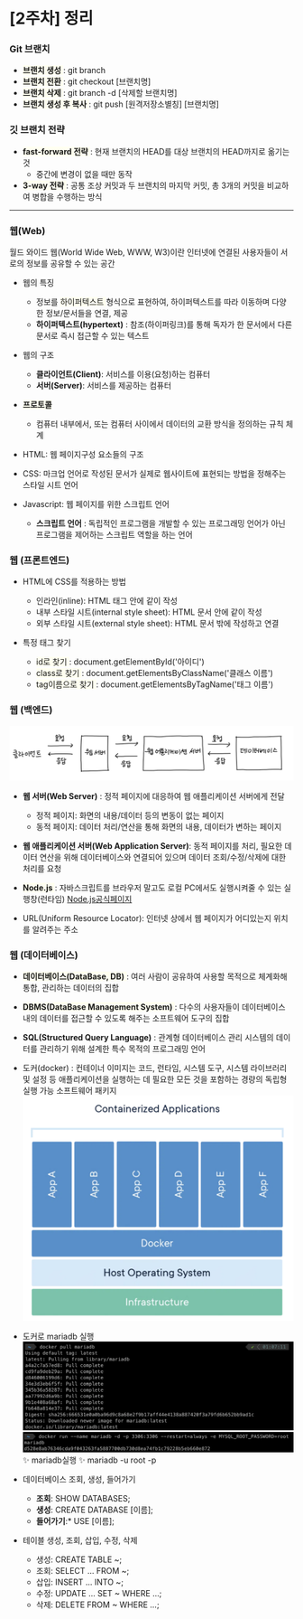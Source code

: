 # [2주차] 정리
### Git 브랜치
* <span style="background-color:#FFFFF0"> **브랜치 생성** </span> : git branch
* <span style="background-color:#FFFFF0"> **브랜치 전환** </span> : git checkout [브랜치명]
* <span style="background-color:#FFFFF0"> **브랜치 삭제** </span>: git branch -d [삭제할 브랜치명]
* <span style="background-color:#FFFFF0"> **브랜치 생성 후 복사** </span> : git push [원격저장소별칭] [브랜치명]

### 깃 브랜치 전략
* <span style="background-color:#FFFFF0"> **fast-forward 전략** </span>: 현재 브랜치의 HEAD를 대상 브랜치의 HEAD까지로 옮기는 것
  * 중간에 변경이 없을 때만 동작
* <span style="background-color:#FFFFF0"> **3-way 전략** </span> : 공통 조상 커밋과 두 브랜치의 마지막 커밋, 총 3개의 커밋을 비교하여 병합을 수행하는 방식

---
### 웹(Web)
월드 와이드 웹(World Wide Web, WWW, W3)이란 인터넷에 연결된 사용자들이 서로의 정보를 공유할 수 있는 공간

* 웹의 특징
  * 정보를 <span style="background-color:#FFFFF0"> 하이퍼텍스트 </span> 형식으로 표현하여, 하이퍼텍스트를 따라 이동하며 다양한 정보/문서들을 연결, 제공
  * **하이퍼텍스트(hypertext)** : 참조(하이퍼링크)를 통해 독자가 한 문서에서 다른 문서로 즉시 접근할 수 있는 텍스트
* 웹의 구조
  * **클라이언트(Client)**: 서비스를 이용(요청)하는 컴퓨터
  * **서버(Server)**: 서비스를 제공하는 컴퓨터

* <span style="background-color:#FFFFF0"> **프로토콜** </span>
  * 컴퓨터 내부에서, 또는 컴퓨터 사이에서 데이터의 교환 방식을 정의하는 규칙 체계

* HTML: 웹 페이지구성 요소들의 구조
* CSS: 마크업 언어로 작성된 문서가 실제로 웹사이트에 표현되는 방법을 정해주는 스타일 시트 언어
* Javascript: 웹 페이지를 위한 스크립트 언어
  * **스크립트 언어** : 독립적인 프로그램을 개발할 수 있는 프로그래밍 언어가 아닌 프로그램을 제어하는 스크립트 역할을 하는 언어

### 웹 (프론트엔드)
* HTML에 CSS를 적용하는 방법
  * 인라인(inline): HTML 태그 안에 같이 작성
  * 내부 스타일 시트(internal style sheet): HTML 문서 안에 같이 작성
  * 외부 스타일 시트(external style sheet): HTML 문서 밖에 작성하고 연결

* 특정 태그 찾기
  * <span style="background-color:#FFFFF0"> id로 찾기 </span>: document.getElementById('아이디')
  * <span style="background-color:#FFFFF0"> class로 찾기 </span>: document.getElementsByClassName('클래스 이름')
  * <span style="background-color:#FFFFF0"> tag이름으로 찾기 </span> : document.getElementsByTagName('태그 이름')

### 웹 (백엔드)
![backend](./img/Untitled.png)
* **웹 서버(Web Server)** : 정적 페이지에 대응하여 웹 애플리케이션 서버에게 전달
  * 정적 페이지: 화면의 내용/데이터 등의 변동이 없는 페이지
  * 동적 페이지: 데이터 처리/연산을 통해 화면의 내용, 데이터가 변하는 페이지

* **웹 애플리케이션 서버(Web Application Server)**: 동적 페이지를 처리, 필요한 데이터 연산을 위해 데이터베이스와 연결되어 있으며 데이터 조회/수정/삭제에 대한 처리를 요청

* <span style="background-color:#FFFFF0"> **Node.js** </span> : 자바스크립트를 브라우저 말고도 로컬 PC에서도 실행시켜줄 수 있는 실행창(런타임)
  [Node.js공식페이지](https://nodejs.org/en/about)

* URL(Uniform Resource Locator): 인터넷 상에서 웹 페이지가 어디있는지 위치를 알려주는 주소

### 웹 (데이터베이스)
* <span style="background-color:#FFFFF0"> **데이터베이스(DataBase, DB)** </span> : 여러 사람이 공유하여 사용할 목적으로 체계화해 통합, 관리하는 데이터의 집합

* <span style="background-color:#FFFFF0"> **DBMS(DataBase Management System)** </span> : 다수의 사용자들이 데이터베이스 내의 데이터를 접근할 수 있도록 해주는 소프트웨어 도구의 집합

* **SQL(Structured Query Language)** : 관계형 데이터베이스 관리 시스템의 데이터를 관리하기 위해 설계한 특수 목적의 프로그래밍 언어

* 도커(docker) : 컨테이너 이미지는 코드, 런타임, 시스템 도구, 시스템 라이브러리 및 설정 등 애플리케이션을 실행하는 데 필요한 모든 것을 포함하는 경량의 독립형 실행 가능 소프트웨어 패키지
  ![docker](./img/docker.png)

* 도커로 mariadb 실행 ![docker_db1](./img/docker_db1.png)
  ![docker_db2](./img/docker_db2.png)
  ✨ mariadb실행 ✨ mariadb -u root -p

* 데이터베이스 조회, 생성, 들어가기
  * **조회**: SHOW DATABASES;
  * **생성**: CREATE DATABASE [이름];
  * **들어가기**:* USE [이름];

* 테이블 생성, 조회, 삽입, 수정, 삭제
  * 생성: CREATE TABLE ~;
  * 조회: SELECT ... FROM ~;
  * 삽입: INSERT ... INTO ~;
  * 수정: UPDATE ... SET ~ WHERE ...;
  * 삭제: DELETE FROM ~ WHERE ...;